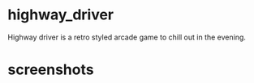 # highway_driver
Highway driver is a retro styled arcade game to chill out in the evening.

# screenshots
